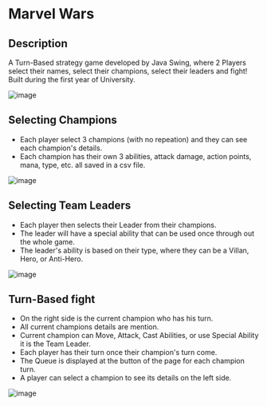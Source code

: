 # Marvel Wars
## Description
A Turn-Based strategy game developed by Java Swing, where 2 Players select their names, select their champions, select their leaders and fight!
Built during the first year of University.

![image](https://github.com/user-attachments/assets/3f92a089-aae1-4a6d-9a8f-5353acdc54bc)

## Selecting Champions
- Each player select 3 champions (with no repeation) and they can see each champion's details.
- Each champion has their own 3 abilities, attack damage, action points, mana, type, etc. all saved in a csv file.
  
![image](https://github.com/user-attachments/assets/a7f93013-9642-41c7-955b-095a9121b004)

## Selecting Team Leaders
- Each player then selects their Leader from their champions.
- The leader will have a special ability that can be used once through out the whole game.
- The leader's ability is based on their type, where they can be a Villan, Hero, or Anti-Hero.
  
![image](https://github.com/user-attachments/assets/85c2b8af-8c57-4ae3-99be-281d7aa9fcd4)

## Turn-Based fight
- On the right side is the current champion who has his turn.
- All current champions details are mention.
- Current champion can Move, Attack, Cast Abilities, or use Special Ability it is the Team Leader.
- Each player has their turn once their champion's turn come.
- The Queue is displayed at the button of the page for each champion turn.
- A player can select a champion to see its details on the left side.
  
![image](https://github.com/user-attachments/assets/c5649632-2141-49f2-b338-f6a8e7c1ba1f)
